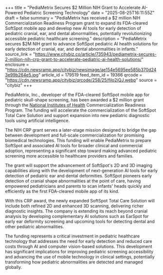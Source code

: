 +++
title = "PediaMetrix Secures $2 Million NIH Grant to Accelerate AI-Powered Pediatric Screening Technology"
date = "2025-08-25T16:11:55Z"
draft = false
summary = "PediaMetrix has received a $2 million NIH Commercialization Readiness Program grant to expand its FDA-cleared SoftSpot mobile app and develop new AI tools for early detection of pediatric cranial, ear, and dental abnormalities, potentially revolutionizing accessible pediatric healthcare screening."
description = "PediaMetrix secures $2M NIH grant to advance SoftSpot pediatric AI health solutions for early detection of cranial, ear, and dental abnormalities in infants."
source_link = "https://www.citybiz.co/article/735943/pediametrix-secures-2-million-nih-crp-grant-to-accelerate-pediatric-ai-health-solutions/"
enclosure = "https://cdn.newsramp.app/citybiz/newsimage/ae154e5695ee585b370d243e99b264e5.jpg"
article_id = 179519
feed_item_id = 19366
qrcode = "https://cdn.newsramp.app/citybiz/qrcode/258/25/filo2iQJ.webp"
source = "citybiz"
+++

<p>PediaMetrix, Inc., developer of the FDA-cleared SoftSpot mobile app for pediatric skull-shape screening, has been awarded a $2 million grant through the <a href="https://www.nih.gov" rel="nofollow" target="_blank">National Institutes of Health</a> Commercialization Readiness Program. The funding will accelerate the commercialization of the SoftSpot Total Care Solution and support expansion into new pediatric diagnostic tools using artificial intelligence.</p><p>The NIH CRP grant serves a later-stage mission designed to bridge the gap between development and full-scale commercialization for promising biomedical technologies. This funding will enable PediaMetrix to prepare SoftSpot and associated AI tools for broader clinical and commercial adoption, representing a significant step toward making advanced pediatric screening more accessible to healthcare providers and families.</p><p>The grant will support the advancement of SoftSpot's 2D and 3D imaging capabilities along with the development of next-generation AI tools for early detection of pediatric ear and dental deformities. SoftSpot pioneers early detection of cranial shape abnormalities at the point of care, having empowered pediatricians and parents to scan infants' heads quickly and efficiently as the first FDA-cleared mobile app of its kind.</p><p>With this CRP award, the newly expanded SoftSpot Total Care Solution will include both refined 2D and enhanced 3D scanning, delivering richer diagnostic insights. The company is extending its reach beyond cranial analysis by developing complementary AI solutions such as EarSpot for early ear deformity screening and upcoming tools for detecting dental and other pediatric abnormalities.</p><p>The funding represents a critical investment in pediatric healthcare technology that addresses the need for early detection and reduced care costs through AI and computer vision-based solutions. This development has significant implications for improving pediatric screening accessibility and advancing the use of mobile technology in clinical settings, potentially transforming how pediatric abnormalities are detected and managed globally.</p>